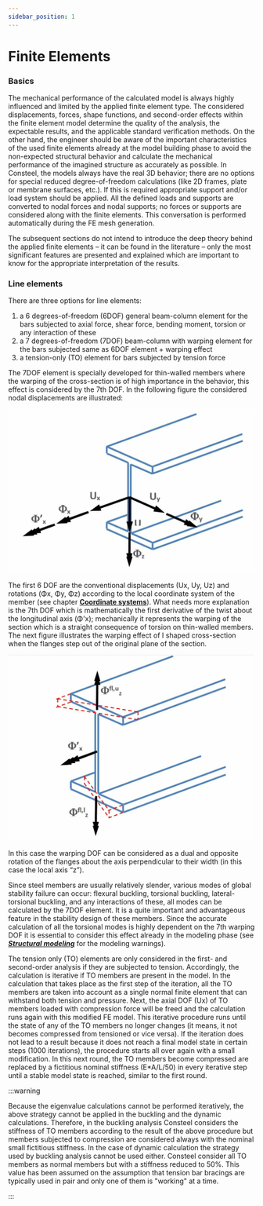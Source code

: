 ```yaml
---
sidebar_position: 1
---
```

# Finite Elements

### Basics

<!-- /wp:heading -->

<!-- wp:paragraph -->

The mechanical performance of the calculated model is always highly influenced and limited by the applied finite element type. The considered displacements, forces, shape functions, and second-order effects within the finite element model determine the quality of the analysis, the expectable results, and the applicable standard verification methods. On the other hand, the engineer should be aware of the important characteristics of the used finite elements already at the model building phase to avoid the non-expected structural behavior and calculate the mechanical performance of the imagined structure as accurately as possible. In Consteel, the models always have the real 3D behavior; there are no options for special reduced degree-of-freedom calculations (like 2D frames, plate or membrane surfaces, etc.). If this is required appropriate support and/or load system should be applied. All the defined loads and supports are converted to nodal forces and nodal supports; no forces or supports are considered along with the finite elements. This conversation is performed automatically during the FE mesh generation.

<!-- /wp:paragraph -->

<!-- wp:paragraph -->

The subsequent sections do not intend to introduce the deep theory behind the applied finite elements – it can be found in the literature – only the most significant features are presented and explained which are important to know for the appropriate interpretation of the results.

<!-- /wp:paragraph -->

<!-- wp:heading {"level":3} -->

### Line elements

<!-- /wp:heading -->

<!-- wp:paragraph -->

There are three options for line elements:

<!-- /wp:paragraph -->

<!-- wp:list {"ordered":true,"type":"a"} -->

1. a 6 degrees-of-freedom (6DOF) general beam-column element for the bars subjected to axial force, shear force, bending moment, torsion or any interaction of these
2. a 7 degrees-of-freedom (7DOF) beam-column with warping element for the bars subjected same as 6DOF element + warping effect
3. a tension-only (TO) element for bars subjected by tension force

<!-- /wp:list -->

<!-- wp:paragraph -->

The 7DOF element is specially developed for thin-walled members where the warping of the cross-section is of high importance in the behavior, this effect is considered by the 7th DOF. In the following figure the considered nodal displacements are illustrated:

<!-- /wp:paragraph -->

<!-- wp:image {"align":"center","id":10668,"width":700,"height":462,"sizeSlug":"large","linkDestination":"media"} -->

[![](./img/wp-content-uploads-2021-04-8-2-2-LINE-ELEMENTS-1024x677.jpg)](https://Consteelsoftware.com/wp-content/uploads/2021/04/8-2-2-LINE-ELEMENTS.jpg)

<!-- /wp:image -->

<!-- wp:paragraph -->

The first 6 DOF are the conventional displacements (Ux, Uy, Uz) and rotations (Φx, Φy, Φz) according to the local coordinate system of the member (see chapter **[Coordinate systems](../4_0_drawing-geometry/4_1_coordinate-systems.md)**). What needs more explanation is the 7th DOF which is mathematically the first derivative of the twist about the longitudinal axis (Φ'x); mechanically it represents the warping of the section which is a straight consequence of torsion on thin-walled members. The next figure illustrates the warping effect of I shaped cross-section when the flanges step out of the original plane of the section.

<!-- /wp:paragraph -->

<!-- wp:image {"align":"center","id":10686,"width":700,"height":470,"sizeSlug":"large","linkDestination":"media"} -->

[![](./img/wp-content-uploads-2021-04-8-2-2-LINE-ELEMENTS.2-1024x771.jpg)](https://Consteelsoftware.com/wp-content/uploads/2021/04/8-2-2-LINE-ELEMENTS.2.jpg)

<!-- /wp:image -->

<!-- wp:paragraph -->

In this case the warping DOF can be considered as a dual and opposite rotation of the flanges about the axis perpendicular to their width (in this case the local axis “z”).

<!-- /wp:paragraph -->

<!-- wp:paragraph -->

Since steel members are usually relatively slender, various modes of global stability failure can occur: flexural buckling, torsional buckling, lateral-torsional buckling, and any interactions of these, all modes can be calculated by the 7DOF element. It is a quite important and advantageous feature in the stability design of these members. Since the accurate calculation of all the torsional modes is highly dependent on the 7th warping DOF it is essential to consider this effect already in the modeling phase (see _**[Structural modeling](../../category/structural-modeling)**_ for the modeling warnings).

<!-- /wp:paragraph -->

<!-- wp:paragraph -->

The tension only (TO) elements are only considered in the first- and second-order analysis if they are subjected to tension. Accordingly, the calculation is iterative if TO members are present in the model. In the calculation that takes place as the first step of the iteration, all the TO members are taken into account as a single normal finite element that can withstand both tension and pressure. Next, the axial DOF (Ux) of TO members loaded with compression force will be freed and the calculation runs again with this modified FE model. This iterative procedure runs until the state of any of the TO members no longer changes (it means, it not becomes compressed from tensioned or vice versa). If the iteration does not lead to a result because it does not reach a final model state in certain steps (1000 iterations), the procedure starts all over again with a small modification. In this next round, the TO members become compressed are replaced by a fictitious nominal stiffness (E\*A/L/50) in every iterative step until a stable model state is reached, similar to the first round.


:::warning

Because the eigenvalue calculations cannot be performed iteratively, the above strategy cannot be applied in the buckling and the dynamic calculations. Therefore, in the buckling analysis Consteel considers the stiffness of TO members according to the result of the above procedure but members subjected to compression are considered always with the nominal small fictitious stiffness. In the case of dynamic calculation the strategy used by buckling analysis cannot be used either. Consteel consider all TO members as normal members but with a stiffness reduced to 50%. This value has been assumed on the assumption that tension bar bracings are typically used in pair and only one of them is "working" at a time.

:::
<!-- /wp:paragraph -->
